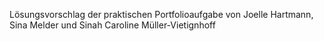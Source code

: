 Lösungsvorschlag der praktischen Portfolioaufgabe von Joelle Hartmann, Sina Melder und Sinah Caroline Müller-Vietignhoff